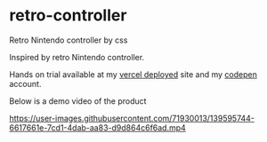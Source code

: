 # retro-controller
Retro Nintendo controller by css

Inspired by retro Nintendo controller.

Hands on trial available at my [vercel deployed](https://retro-controller.vercel.app/) site and my [codepen](https://codepen.io/bhargavkadali39/pen/zYdEprR) account.

Below is a demo video of the product



https://user-images.githubusercontent.com/71930013/139595744-6617661e-7cd1-4dab-aa83-d9d864c6f6ad.mp4

